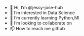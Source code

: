 - 👋 Hi, I’m @jessy-jose-hub
- 👀 I’m interested in Data Science 
- 🌱 I’m currently learning Python,Ml
- 💞️ I’m looking to collaborate on 
- 📫 How to reach me github

<!---
jessy-jose-hub/jessy-jose-hub is a ✨ special ✨ repository because its `README.md` (this file) appears on your GitHub profile.
You can click the Preview link to take a look at your changes.
--->
